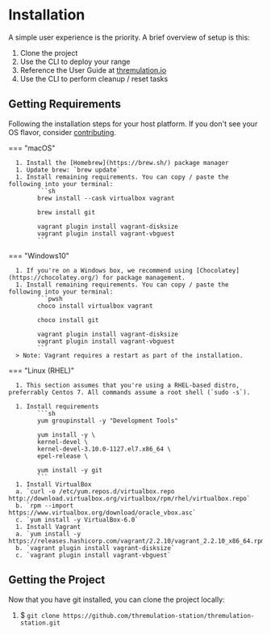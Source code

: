 # Installation

A simple user experience is the priority. A brief overview of setup is this:  

1. Clone the project
1. Use the CLI to deploy your range
1. Reference the User Guide at [thremulation.io](https://thremulation.io)
1. Use the CLI to perform cleanup / reset tasks



## Getting Requirements
Following the installation steps for your host platform. If you don't see your OS flavor, consider [contributing](../contribution/index.md).


=== "macOS"
  
      1. Install the [Homebrew](https://brew.sh/) package manager
      1. Update brew: `brew update`
      1. Install remaining requirements. You can copy / paste the following into your terminal:
            ```sh
            brew install --cask virtualbox vagrant

            brew install git

            vagrant plugin install vagrant-disksize
            vagrant plugin install vagrant-vbguest
            ```


=== "Windows10"
  
      1. If you're on a Windows box, we recommend using [Chocolatey](https://chocolatey.org/) for package management.
      1. Install remaining requirements. You can copy / paste the following into your terminal:
            ```pwsh
            choco install virtualbox vagrant

            choco install git

            vagrant plugin install vagrant-disksize
            vagrant plugin install vagrant-vbguest
            ```
      > Note: Vagrant requires a restart as part of the installation.

=== "Linux (RHEL)"

      1. This section assumes that you're using a RHEL-based distro, preferrably Centos 7. All commands assume a root shell (`sudo -s`).
      
      1. Install requirements
            ```sh
            yum groupinstall -y "Development Tools"

            yum install -y \
            kernel-devel \
            kernel-devel-3.10.0-1127.el7.x86_64 \
            epel-release \

            yum install -y git
            ```
      1. Install VirtualBox  
      a. `curl -o /etc/yum.repos.d/virtualbox.repo http://download.virtualbox.org/virtualbox/rpm/rhel/virtualbox.repo`  
      b. `rpm --import https://www.virtualbox.org/download/oracle_vbox.asc`  
      c. `yum install -y VirtualBox-6.0`      
      1. Install Vagrant  
      a. `yum install -y https://releases.hashicorp.com/vagrant/2.2.10/vagrant_2.2.10_x86_64.rpm`  
      b. `vagrant plugin install vagrant-disksize`  
      c. `vagrant plugin install vagrant-vbguest`  




## Getting the Project

Now that you have git installed, you can clone the project locally:  

1. $ `git clone https://github.com/thremulation-station/thremulation-station.git`
